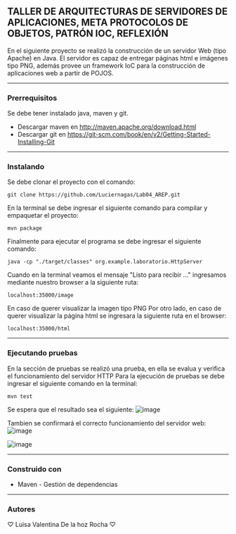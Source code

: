 ## TALLER DE ARQUITECTURAS DE SERVIDORES DE APLICACIONES, META PROTOCOLOS DE OBJETOS, PATRÓN IOC, REFLEXIÓN

En el siguiente proyecto se realizó la construcción de un servidor Web (tipo Apache) en Java. El servidor es capaz de entregar páginas html e imágenes tipo PNG, además provee un framework IoC para la construcción de aplicaciones web a partir de POJOS.

* * *
### Prerrequisitos
Se debe tener instalado java, maven y git.
* Descargar maven en  http://maven.apache.org/download.html
* Descargar git en https://git-scm.com/book/en/v2/Getting-Started-Installing-Git
  
* * *
### Instalando
Se debe clonar el proyecto con el comando:
~~~
git clone https://github.com/Luciernagas/Lab04_AREP.git
~~~
En la terminal se debe ingresar el siguiente comando para compilar y empaquetar el proyecto:
~~~
mvn package
~~~
Finalmente para ejecutar el programa se debe ingresar el siguiente comando:
~~~
java -cp "./target/classes" org.example.laboratorio.HttpServer
~~~
Cuando en la terminal veamos el mensaje "Listo para recibir ..." ingresamos mediante nuestro browser a la siguiente ruta:
```
localhost:35000/image
```
En caso de querer visualizar la imagen tipo PNG
Por otro lado, en caso de querer visualizar la página html se ingresara la siguiente ruta en el browser:
```
localhost:35000/html
```

* * *
### Ejecutando pruebas
En la sección de pruebas se realizó una prueba, en ella se evalua y verifica el funcionamiento del servidor HTTP
Para la ejecución de pruebas se debe ingresar el siguiente comando en la terminal:
~~~
mvn test
~~~
Se espera que el resultado sea el siguiente:
![image](https://github.com/Luciernagas/Lab04_AREP/assets/104604359/d86565b4-d8bd-4811-a042-651bdc9a51f8)



Tambien se confirmará el correcto funcionamiento del servidor web:
![image](https://github.com/Luciernagas/Lab04_AREP/assets/104604359/154602f7-4352-4f17-9eb5-fbe3cf266a52)

![image](https://github.com/Luciernagas/Lab04_AREP/assets/104604359/df7f7bea-96b2-46ee-a0a6-8372c8ebfeab)

  
* * *
### Construido con
* Maven - Gestión de dependencias

* * *
### Autores
♡ Luisa Valentina De la hoz Rocha ♡
